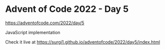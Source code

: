 # Advent of Code 2022 - Day 5

https://adventofcode.com/2022/day/5

JavaScript implementation

Check it live at https://surgi1.github.io/adventofcode/2022/day5/index.html